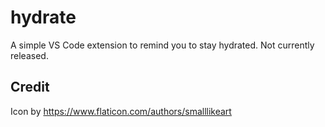 # hydrate 
A simple VS Code extension to remind you to stay hydrated. Not currently released.

## Credit
Icon by https://www.flaticon.com/authors/smalllikeart